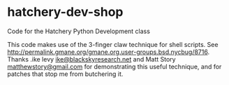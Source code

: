 hatchery-dev-shop
=================

Code for the Hatchery Python Development class

This code makes use of the 3-finger claw technique for shell scripts. See http://permalink.gmane.org/gmane.org.user-groups.bsd.nycbug/8716. Thanks .ike levy <ike@blackskyresearch.net> and Matt Story <matthewstory@gmail.com> for demonstrating this useful technique, and for patches that stop me from butchering it.